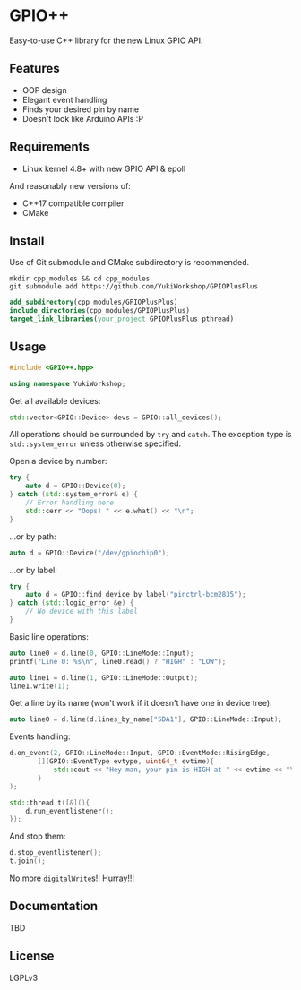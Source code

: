 # GPIO++
Easy-to-use C++ library for the new Linux GPIO API.

## Features
- OOP design
- Elegant event handling
- Finds your desired pin by name
- Doesn't look like Arduino APIs :P

## Requirements
- Linux kernel 4.8+ with new GPIO API & epoll

And reasonably new versions of:
-  C++17 compatible compiler
-  CMake

## Install
Use of Git submodule and CMake subdirectory is recommended.

```shell script
mkdir cpp_modules && cd cpp_modules
git submodule add https://github.com/YukiWorkshop/GPIOPlusPlus
```

```cmake
add_subdirectory(cpp_modules/GPIOPlusPlus)
include_directories(cpp_modules/GPIOPlusPlus)
target_link_libraries(your_project GPIOPlusPlus pthread)
```

## Usage
```cpp
#include <GPIO++.hpp>

using namespace YukiWorkshop;
```

Get all available devices:

```cpp
std::vector<GPIO::Device> devs = GPIO::all_devices();
```

All operations should be surrounded by `try` and `catch`.
The exception type is `std::system_error` unless otherwise specified.

Open a device by number:
```cpp
try {
    auto d = GPIO::Device(0);
} catch (std::system_error& e) {
    // Error handling here
    std::cerr << "Oops! " << e.what() << "\n";
}
```

...or by path:
```cpp
auto d = GPIO::Device("/dev/gpiochip0");
```

...or by label:
```cpp
try {
    auto d = GPIO::find_device_by_label("pinctrl-bcm2835");
} catch (std::logic_error &e) {
    // No device with this label
}
```

Basic line operations:
```cpp
auto line0 = d.line(0, GPIO::LineMode::Input);
printf("Line 0: %s\n", line0.read() ? "HIGH" : "LOW");

auto line1 = d.line(1, GPIO::LineMode::Output);
line1.write(1);
```

Get a line by its name (won't work if it doesn't have one in device tree):
```cpp
auto line0 = d.line(d.lines_by_name["SDA1"], GPIO::LineMode::Input);
```

Events handling:
```cpp
d.on_event(2, GPIO::LineMode::Input, GPIO::EventMode::RisingEdge,
       [](GPIO::EventType evtype, uint64_t evtime){
           std::cout << "Hey man, your pin is HIGH at " << evtime << "\n";
       }
);

std::thread t([&](){
    d.run_eventlistener();
});
```

And stop them:
```cpp
d.stop_eventlistener();
t.join();
```

No more `digitalWrite`s!! Hurray!!!

## Documentation
TBD

## License
LGPLv3